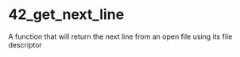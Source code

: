 # 42_get_next_line
A function that will return the next line from an open file using its file descriptor
